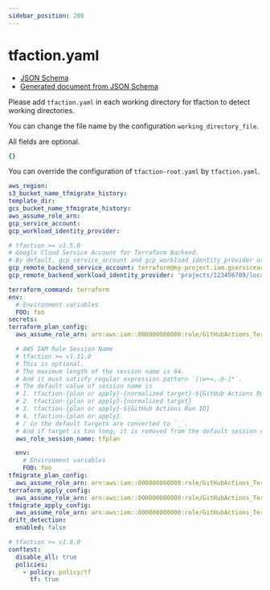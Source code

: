 ```yaml
---
sidebar_position: 200
---
```


# tfaction.yaml

* [JSON Schema](https://github.com/suzuki-shunsuke/tfaction/blob/main/schema/tfaction.json)
* [Generated document from JSON Schema](https://suzuki-shunsuke.github.io/tfaction/config/tfaction.html)

Please add `tfaction.yaml` in each working directory for tfaction to detect working directories.

You can change the file name by the configuration `working_directory_file`.

All fields are optional.

```yaml
{}
```

You can override the configuration of `tfaction-root.yaml` by `tfaction.yaml`.

```yaml
aws_region:
s3_bucket_name_tfmigrate_history:
template_dir:
gcs_bucket_name_tfmigrate_history:
aws_assume_role_arn:
gcp_service_account:
gcp_workload_identity_provider:

# tfaction >= v1.5.0
# Google Cloud Service Account for Terraform Backend.
# By default, gcp_service_account and gcp_workload_identity_provider are used.
gcp_remote_backend_service_account: terraform@my-project.iam.gserviceaccount.com
gcp_remote_backend_workload_identity_provider: 'projects/123456789/locations/global/workloadIdentityPools/my-pool/providers/my-provider'

terraform_command: terraform
env:
  # Environment variables
  FOO: foo
secrets:
terraform_plan_config:
  aws_assume_role_arn: arn:aws:iam::000000000000:role/GitHubActions_Terraform_AWS_terraform_plan

  # AWS IAM Role Session Name
  # tfaction >= v1.11.0
  # This is optional.
  # The maximum length of the session name is 64.
  # And it must satisfy regular expression pattern `[\w+=,.@-]*`.
  # The default value of session name is
  # 1. tfaction-{plan or apply}-{normalized target}-${GitHub Actions Run ID}
  # 2. tfaction-{plan or apply}-{normalized target}
  # 3. tfaction-{plan or apply}-${GitHub Actions Run ID}
  # 4. tfaction-{plan or apply}
  # / in the default targets are converted to `_`.
  # And if target is too long, it is removed from the default session name.
  aws_role_session_name: tfplan

  env:
    # Environment variables
    FOO: foo
tfmigrate_plan_config:
  aws_assume_role_arn: arn:aws:iam::000000000000:role/GitHubActions_Terraform_AWS_tfmigrate_plan
terraform_apply_config:
  aws_assume_role_arn: arn:aws:iam::000000000000:role/GitHubActions_Terraform_AWS_terraform_apply
tfmigrate_apply_config:
  aws_assume_role_arn: arn:aws:iam::000000000000:role/GitHubActions_Terraform_AWS_tfmigrate_apply
drift_detection:
  enabled: false

# tfaction >= v1.8.0
conftest:
  disable_all: true
  policies:
    - policy: policy/tf
      tf: true
```
